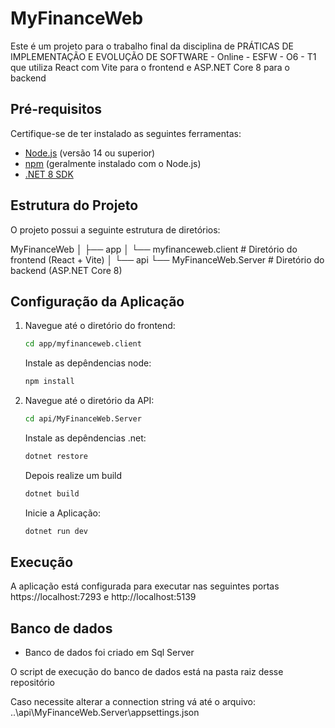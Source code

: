 # MyFinanceWeb

Este é um projeto para o trabalho final da disciplina de PRÁTICAS DE IMPLEMENTAÇÃO E EVOLUÇÃO DE SOFTWARE - Online - ESFW - O6 - T1 que utiliza React com Vite para o frontend e ASP.NET Core 8 para o backend

## Pré-requisitos

Certifique-se de ter instalado as seguintes ferramentas:

- [Node.js](https://nodejs.org/) (versão 14 ou superior)
- [npm](https://www.npmjs.com/) (geralmente instalado com o Node.js)
- [.NET 8 SDK](https://dotnet.microsoft.com/download/dotnet/8.0)

## Estrutura do Projeto

O projeto possui a seguinte estrutura de diretórios:

MyFinanceWeb
│
├── app
│ └── myfinanceweb.client # Diretório do frontend (React + Vite)
│
└── api
└── MyFinanceWeb.Server # Diretório do backend (ASP.NET Core 8)

## Configuração da Aplicação

1. Navegue até o diretório do frontend:

   ```bash
   cd app/myfinanceweb.client
   ```
   Instale as depêndencias node:
   ```bash
   npm install
   ```

3. Navegue até o diretório da API:

   ```bash
   cd api/MyFinanceWeb.Server
   ```
   Instale as depêndencias .net:
   ```bash
   dotnet restore
   ```
   Depois realize um build

   ```bash
   dotnet build
   ```
   Inicie a Aplicação:

   ```bash
   dotnet run dev
   ```

## Execução

A aplicação está configurada para executar nas seguintes portas https://localhost:7293 e http://localhost:5139

## Banco de dados

- Banco de dados foi criado em Sql Server

O script de execução do banco de dados está na pasta raiz desse repositório

Caso necessite alterar a connection string vá até o arquivo: ..\api\MyFinanceWeb.Server\appsettings.json

